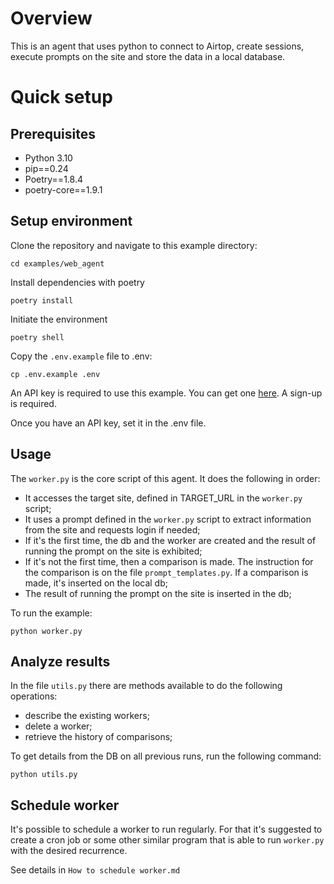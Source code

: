 # Overview

This is an agent that uses python to connect to Airtop, create sessions, execute prompts on the site and store the data in a local database.

# Quick setup

## Prerequisites

- Python 3.10
- pip==0.24
- Poetry==1.8.4
- poetry-core==1.9.1

## Setup environment

Clone the repository and navigate to this example directory:

`cd examples/web_agent`

Install dependencies with poetry

`poetry install`

Initiate the environment

`poetry shell`

Copy the `.env.example` file to .env:

`cp .env.example .env`

An API key is required to use this example. You can get one [here](https://portal.airtop.ai/api-keys). A sign-up is required.

Once you have an API key, set it in the .env file.

## Usage

The `worker.py` is the core script of this agent.
It does the following in order:
- It accesses the target site, defined in TARGET_URL in the `worker.py` script;
- It uses a prompt defined in the `worker.py` script to extract information from the site and requests login if needed;
- If it's the first time, the db and the worker are created and the result of running the prompt on the site is exhibited;
- If it's not the first time, then a comparison is made. The instruction for the comparison is on the file `prompt_templates.py`. If a comparison is made, it's inserted on the local db;
- The result of running the prompt on the site is inserted in the db;

To run the example:

`python worker.py`

## Analyze results

In the file `utils.py` there are methods available to do the following operations:

- describe the existing workers;
- delete a worker;
- retrieve the history of comparisons;

To get details from the DB on all previous runs, run the following command:

`python utils.py`

## Schedule worker

It's possible to schedule a worker to run regularly. For that it's suggested to create a cron job or some other similar program that is able to run `worker.py` with the desired recurrence.

See details in `How to schedule worker.md`